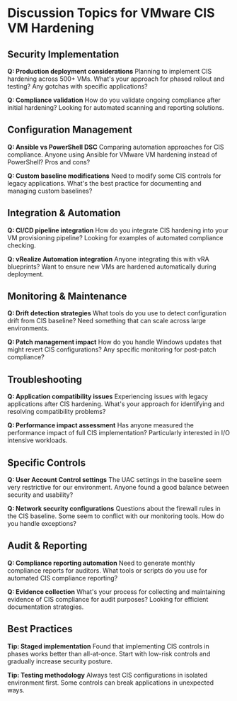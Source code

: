 # Discussion Topics for VMware CIS VM Hardening

## Security Implementation

**Q: Production deployment considerations**
Planning to implement CIS hardening across 500+ VMs. What's your approach for phased rollout and testing? Any gotchas with specific applications?

**Q: Compliance validation**
How do you validate ongoing compliance after initial hardening? Looking for automated scanning and reporting solutions.

## Configuration Management

**Q: Ansible vs PowerShell DSC**
Comparing automation approaches for CIS compliance. Anyone using Ansible for VMware VM hardening instead of PowerShell? Pros and cons?

**Q: Custom baseline modifications**
Need to modify some CIS controls for legacy applications. What's the best practice for documenting and managing custom baselines?

## Integration & Automation

**Q: CI/CD pipeline integration**
How do you integrate CIS hardening into your VM provisioning pipeline? Looking for examples of automated compliance checking.

**Q: vRealize Automation integration**
Anyone integrating this with vRA blueprints? Want to ensure new VMs are hardened automatically during deployment.

## Monitoring & Maintenance

**Q: Drift detection strategies**
What tools do you use to detect configuration drift from CIS baseline? Need something that can scale across large environments.

**Q: Patch management impact**
How do you handle Windows updates that might revert CIS configurations? Any specific monitoring for post-patch compliance?

## Troubleshooting

**Q: Application compatibility issues**
Experiencing issues with legacy applications after CIS hardening. What's your approach for identifying and resolving compatibility problems?

**Q: Performance impact assessment**
Has anyone measured the performance impact of full CIS implementation? Particularly interested in I/O intensive workloads.

## Specific Controls

**Q: User Account Control settings**
The UAC settings in the baseline seem very restrictive for our environment. Anyone found a good balance between security and usability?

**Q: Network security configurations**
Questions about the firewall rules in the CIS baseline. Some seem to conflict with our monitoring tools. How do you handle exceptions?

## Audit & Reporting

**Q: Compliance reporting automation**
Need to generate monthly compliance reports for auditors. What tools or scripts do you use for automated CIS compliance reporting?

**Q: Evidence collection**
What's your process for collecting and maintaining evidence of CIS compliance for audit purposes? Looking for efficient documentation strategies.

## Best Practices

**Tip: Staged implementation**
Found that implementing CIS controls in phases works better than all-at-once. Start with low-risk controls and gradually increase security posture.

**Tip: Testing methodology**
Always test CIS configurations in isolated environment first. Some controls can break applications in unexpected ways.